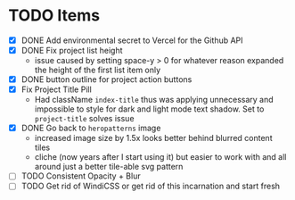 # TODO Items

- [x] DONE Add environmental secret to Vercel for the Github API
- [x] DONE Fix project list height
  - issue caused by setting space-y > 0 for whatever reason expanded the height of the first list item only
- [x] DONE button outline for project action buttons
- [x] Fix Project Title Pill
  - Had className `index-title` thus was applying unnecessary and impossible to style for dark and light 
  mode text shadow. Set to `project-title` solves issue
- [x] DONE Go back to `heropatterns` image
  - increased image size by 1.5x looks better behind blurred content tiles
  - cliche (now years after I start using it) but easier to work with and all around just a better tile-able svg pattern
- [ ] TODO Consistent Opacity + Blur
- [ ] TODO Get rid of WindiCSS or get rid of this incarnation and start fresh

